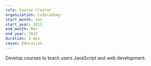 ```yaml
---
role: Course Creator
organization: Codecademy
start_month: Jan
start_year: 2012
end_month: Mar
end_year: 2012
duration: 3 mos
cause: Education
---
```

Develop courses to teach users JavaScript and web development.

